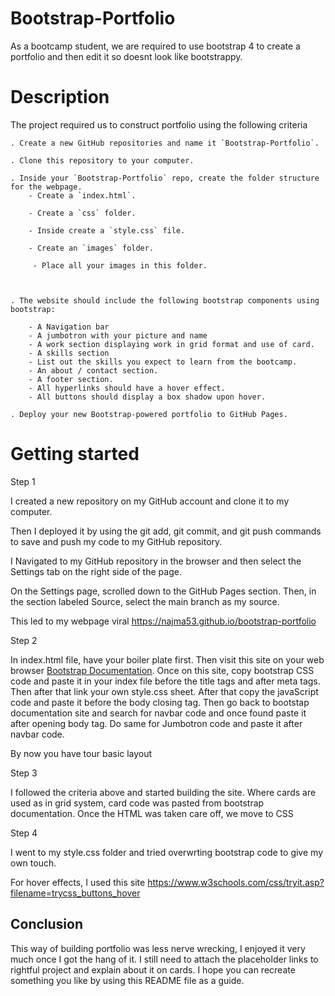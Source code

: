 # Bootstrap-Portfolio
As a bootcamp student, we are required to use bootstrap 4 to create a portfolio and then edit it so doesnt look like bootstrappy.

# Description
 The project required us to construct portfolio using the following criteria

    . Create a new GitHub repositories and name it `Bootstrap-Portfolio`.

    . Clone this repository to your computer.

    . Inside your `Bootstrap-Portfolio` repo, create the folder structure for the webpage.  
        - Create a `index.html`.

        - Create a `css` folder.

        - Inside create a `style.css` file.

        - Create an `images` folder.

         - Place all your images in this folder.

      

    . The website should include the following bootstrap components using bootstrap:

        - A Navigation bar
        - A jumbotron with your picture and name
        - A work section displaying work in grid format and use of card.
        - A skills section
        - List out the skills you expect to learn from the bootcamp.
        - An about / contact section.
        - A footer section.
        - All hyperlinks should have a hover effect.
        - All buttons should display a box shadow upon hover.

    . Deploy your new Bootstrap-powered portfolio to GitHub Pages.

# Getting started

Step 1

I created a new repository on my GitHub account and clone it to my computer.

Then I deployed it by using the git add, git commit, and git push commands to save and push my code to my GitHub repository.

I Navigated to my GitHub repository in the browser and then select the Settings tab on the right side of the page.

On the Settings page, scrolled down to the GitHub Pages section. Then, in the section labeled Source, select the main branch as my source.

This led to my webpage viral https://najma53.github.io/bootstrap-portfolio


Step 2

In index.html file, have your boiler plate first. Then visit this site on your web browser  [Bootstrap Documentation](https://getbootstrap.com/docs/4.0/getting-started/introduction/).
Once on this site, copy bootstrap CSS code and paste it in your index file  before the title tags and after meta tags. Then after that link your own style.css sheet.
After that copy the javaScript code and paste it before the body closing tag.
Then go back to bootstap documentation site and search for navbar code and once found paste it after opening body tag. 
Do same for Jumbotron code and paste it after navbar code.

By now you have tour basic layout

Step 3

I followed the criteria above and started building the site. Where cards are used as in grid system, card code was pasted from bootstrap documentation. Once the HTML was taken care off, we move to CSS 

Step 4

I went to my style.css folder and tried overwrting bootstrap code to give my own touch.

For hover effects, I used this site https://www.w3schools.com/css/tryit.asp?filename=trycss_buttons_hover

## Conclusion

This way of building portfolio was less nerve wrecking, I enjoyed it very much once I got the hang of it. I still need to attach the placeholder links to rightful project and explain about it on cards.
I hope you can recreate something you like by using this README file as a guide.